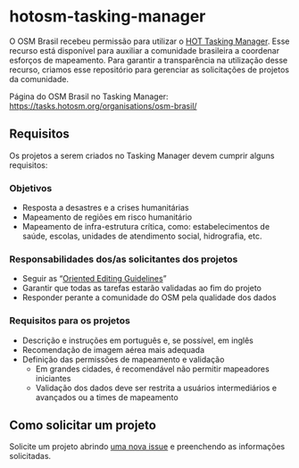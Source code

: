# hotosm-tasking-manager

O OSM Brasil recebeu permissão para utilizar o [HOT Tasking Manager](https://tasks.hotosm.org). Esse recurso está disponível para auxiliar a comunidade brasileira a coordenar esforços de mapeamento. Para garantir a transparência na utilização desse recurso, criamos esse repositório para gerenciar as solicitações de projetos da comunidade.

Página do OSM Brasil no Tasking Manager: https://tasks.hotosm.org/organisations/osm-brasil/

## Requisitos
Os projetos a serem criados no Tasking Manager devem cumprir alguns requisitos:

### Objetivos
- Resposta a desastres e a crises humanitárias
- Mapeamento de regiões em risco humanitário
- Mapeamento de infra-estrutura crítica, como: estabelecimentos de saúde, escolas, unidades de atendimento social, hidrografia, etc.

### Responsabilidades dos/as solicitantes dos projetos
- Seguir as “[Oriented Editing Guidelines](https://wiki.openstreetmap.org/wiki/Organised_Editing_Guidelines)”
- Garantir que todas as tarefas estarão validadas ao fim do projeto
- Responder perante a comunidade do OSM pela qualidade dos dados

### Requisitos para os projetos
- Descrição e instruções em português e, se possível, em inglês
- Recomendação de imagem aérea mais adequada
- Definição das permissões de mapeamento e validação
  - Em grandes cidades, é recomendável não permitir mapeadores iniciantes
  - Validação dos dados deve ser restrita a usuários intermediários e avançados ou a times de mapeamento

## Como solicitar um projeto
Solicite um projeto abrindo [uma nova issue](https://github.com/OSMBrasil/hotosm-tasking-manager/issues/new) e preenchendo as informações solicitadas.
